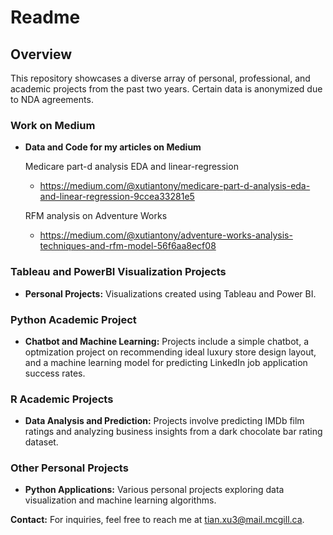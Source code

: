 # Readme

## Overview
This repository showcases a diverse array of personal, professional, and academic projects from the past two years. Certain data is anonymized due to NDA agreements.

### Work on Medium
 - **Data and Code for my articles on Medium**
   
    Medicare part-d analysis EDA and linear-regression
   - https://medium.com/@xutiantony/medicare-part-d-analysis-eda-and-linear-regression-9ccea33281e5
   
    RFM analysis on Adventure Works
   - https://medium.com/@xutiantony/adventure-works-analysis-techniques-and-rfm-model-56f6aa8ecf08
   
### Tableau and PowerBI Visualization Projects
- **Personal Projects:** Visualizations created using Tableau and Power BI.

### Python Academic Project
- **Chatbot and Machine Learning:** Projects include a simple chatbot, a optmization project on recommending ideal luxury store design layout, and a machine learning model for predicting LinkedIn job application success rates.

### R Academic Projects
- **Data Analysis and Prediction:** Projects involve predicting IMDb film ratings and analyzing business insights from a dark chocolate bar rating dataset.

### Other Personal Projects
- **Python Applications:** Various personal projects exploring data visualization and machine learning algorithms.

**Contact:** For inquiries, feel free to reach me at [tian.xu3@mail.mcgill.ca](mailto:tian.xu3@mail.mcgill.ca).
